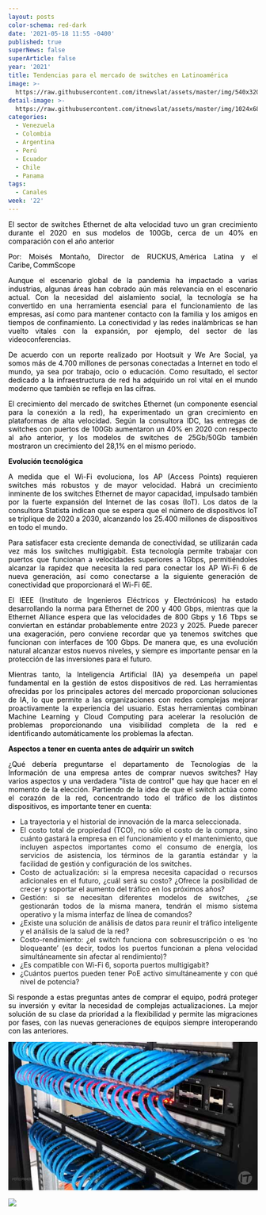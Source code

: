 ```yaml
---
layout: posts
color-schema: red-dark
date: '2021-05-18 11:55 -0400'
published: true
superNews: false
superArticle: false
year: '2021'
title: Tendencias para el mercado de switches en Latinoamérica
image: >-
  https://raw.githubusercontent.com/itnewslat/assets/master/img/540x320/Cableado-Estructurado-p.jpg
detail-image: >-
  https://raw.githubusercontent.com/itnewslat/assets/master/img/1024x680/Cableado-Estructurado-g.jpg
categories:
  - Venezuela
  - Colombia
  - Argentina
  - Perú
  - Ecuador
  - Chile
  - Panama
tags:
  - Canales
week: '22'
---
```

<p style="color: #000000; text-align: justify;">El sector de switches Ethernet de alta velocidad tuvo un gran crecimiento durante el 2020 en sus modelos de 100Gb, cerca de un 40% en comparación con el año anterior</p>
<p style="color: #000000; text-align: justify;">Por: Moisés Montaño, Director de RUCKUS, América Latina y el Caribe, CommScope</p>
<p style="color: #000000; text-align: justify;">Aunque el escenario global de la pandemia ha impactado a varias industrias, algunas áreas han cobrado aún más relevancia en el escenario actual. Con la necesidad del aislamiento social, la tecnología se ha convertido en una herramienta esencial para el funcionamiento de las empresas, así como para mantener contacto con la familia y los amigos en tiempos de confinamiento. La conectividad y las redes inalámbricas se han vuelto vitales con la expansión, por ejemplo, del sector de las videoconferencias.</p>
<p style="color: #000000; text-align: justify;">De acuerdo con un reporte realizado por Hootsuit y We Are Social, ya somos más de 4.700 millones de personas conectadas a Internet en todo el mundo, ya sea por trabajo, ocio o educación. Como resultado, el sector dedicado a la infraestructura de red ha adquirido un rol vital en el mundo moderno que también se refleja en las cifras.</p>
<p style="color: #000000; text-align: justify;">El crecimiento del mercado de switches Ethernet (un componente esencial para la conexión a la red), ha experimentado un gran crecimiento en plataformas de alta velocidad. Según la consultora IDC, las entregas de switches con puertos de 100Gb aumentaron un 40% en 2020 con respecto al año anterior, y los modelos de switches de 25Gb/50Gb también mostraron un crecimiento del 28,1% en el mismo periodo.</p>
<p style="color: #000000; text-align: justify;"><strong>Evolución tecnológica</strong></p>
<p style="color: #000000; text-align: justify;">A medida que el Wi-Fi evoluciona, los AP (Access Points) requieren switches más robustos y de mayor velocidad. Habrá un crecimiento inminente de los switches Ethernet de mayor capacidad, impulsado también por la fuerte expansión del Internet de las cosas (IoT). Los datos de la consultora Statista indican que se espera que el número de dispositivos IoT se triplique de 2020 a 2030, alcanzando los 25.400 millones de dispositivos en todo el mundo.</p>
<p style="color: #000000; text-align: justify;">Para satisfacer esta creciente demanda de conectividad, se utilizarán cada vez más los switches multigigabit. Esta tecnología permite trabajar con puertos que funcionan a velocidades superiores a 1Gbps, permitiéndoles alcanzar la rapidez que necesita la red para conectar los AP Wi-Fi 6 de nueva generación, así como conectarse a la siguiente generación de conectividad que proporcionará el Wi-Fi 6E.</p>
<p style="color: #000000; text-align: justify;">El IEEE (Instituto de Ingenieros Eléctricos y Electrónicos) ha estado desarrollando la norma para Ethernet de 200 y 400 Gbps, mientras que la Ethernet Alliance espera que las velocidades de 800 Gbps y 1.6 Tbps se conviertan en estándar probablemente entre 2023 y 2025. Puede parecer una exageración, pero conviene recordar que ya tenemos switches que funcionan con interfaces de 100 Gbps. De manera que, es una evolución natural alcanzar estos nuevos niveles, y siempre es importante pensar en la protección de las inversiones para el futuro.</p>
<p style="color: #000000; text-align: justify;">Mientras tanto, la Inteligencia Artificial (IA) ya desempeña un papel fundamental en la gestión de estos dispositivos de red. Las herramientas ofrecidas por los principales actores del mercado proporcionan soluciones de IA, lo que permite a las organizaciones con redes complejas mejorar proactivamente la experiencia del usuario. Estas herramientas combinan Machine Learning y Cloud Computing para acelerar la resolución de problemas proporcionando una visibilidad completa de la red e identificando automáticamente los problemas la afectan.</p>
<p style="color: #000000; text-align: justify;"><strong>Aspectos a tener en cuenta antes de adquirir un switch</strong></p>
<p style="color: #000000; text-align: justify;">¿Qué debería preguntarse el departamento de Tecnologías de la Información de una empresa antes de comprar nuevos switches? Hay varios aspectos y una verdadera "lista de control" que hay que hacer en el momento de la elección. Partiendo de la idea de que el switch actúa como el corazón de la red, concentrando todo el tráfico de los distintos dispositivos, es importante tener en cuenta:</p>

<ul style="list-style-type: disc; text-align: justify;">
	<li>La trayectoria y el historial de innovación de la marca seleccionada.</li>
	<li>El costo total de propiedad (TCO), no sólo el costo de la compra, sino cuánto gastará la empresa en el funcionamiento y el mantenimiento, que incluyen aspectos importantes como el consumo de energía, los servicios de asistencia, los términos de la garantía estándar y la facilidad de gestión y configuración de los switches.</li>
	<li>Costo de actualización: si la empresa necesita capacidad o recursos adicionales en el futuro, ¿cuál será su costo? ¿Ofrece la posibilidad de crecer y soportar el aumento del tráfico en los próximos años?</li>
	<li>Gestión: si se necesitan diferentes modelos de switches, ¿se gestionarán todos de la misma manera, tendrán el mismo sistema operativo y la misma interfaz de línea de comandos?</li>
	<li>¿Existe una solución de análisis de datos para reunir el tráfico inteligente y el análisis de la salud de la red?</li>
	<li>Costo-rendimiento: ¿el switch funciona con sobresuscripción o es ‘no bloqueante’ (es decir, todos los puertos funcionan a plena velocidad simultáneamente sin afectar al rendimiento)?</li>
	<li>¿Es compatible con Wi-Fi 6, soporta puertos multigigabit?</li>
	<li>¿Cuántos puertos pueden tener PoE activo simultáneamente y con qué nivel de potencia?</li>
</ul>
<p style="color: #000000; text-align: justify;">Si responde a estas preguntas antes de comprar el equipo, podrá proteger su inversión y evitar la necesidad de complejas actualizaciones. La mejor solución de su clase da prioridad a la flexibilidad y permite las migraciones por fases, con las nuevas generaciones de equipos siempre interoperando con las anteriores.</p>

![](https://raw.githubusercontent.com/itnewslat/assets/master/img/540x320/Cableado-Estructurado-p.jpg)


<img src="https://tracker.metricool.com/c3po.jpg?hash=56f88a41e39ab42c063cc51676587a04"/>
